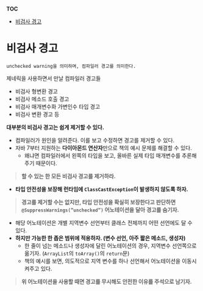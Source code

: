 **TOC**
- [비검사 경고](#비검사-경고)

# 비검사 경고
```
unchecked warning을 의미하며, 컴파일러 경고를 의미한다.
```

제네릭을 사용하면서 만날 컴파일러 경고들
- 비검사 형변환 경고
- 비검사 메소드 호출 경고
- 비검사 매개변수화 가변인수 타입 경고
- 비검사 변환 경고 등

**대부분의 비검사 경고는 쉽게 제거할 수 있다.**
- 컴파일러가 원인을 알려준다. 이를 보고 수정하면 경고를 제거할 수 있다.
- 자바 7부터 지원하는 **다이아몬드 연산자**만으로 책의 예시 문제를 해결할 수 있다.
  - 왜냐면 컴파일러에서 왼쪽의 타입을 보고, 올바른 실제 타입 매개변수를 추론해주기 때문이다.

> **할 수 있는 한 모든 비검사 경고를 제거하라.**
- **타입 안전성을 보장해 런타임에 `ClassCastException`이 발생하지 않도록 하자.**

> **경고를 제거할 수는 없지만, 타입 안전성을 확실히 보장한다고 판단하면 `@SuppressWarnings(”unchecked”)` 어노테이션을 달아 경고를 숨기자.**
- 해당 어노테이션은 개별 지역변수 선언부터 클래스 전체까지 어떤 선언에도 달 수 있다.
- **하지만 가능한 한 좁은 범위에 적용하자. (변수 선언, 아주 짧은 메소드, 생성자)**
  - 한 줄이 넘는 메소드나 생성자에 달린 어노테이션의 경우, 지역변수 선언쪽으로 옮기자. (`ArrayList`의 `toArray()`의 `return`문)
  - 책의 예시를 보면, 의도적으로 지역 변수를 하나 선언해서 어노테이션을 이동시켜주고 있다.

> **위 어노테이션을 사용할 때면 경고를 무시해도 안전한 이유를 주석으로 남기자.**